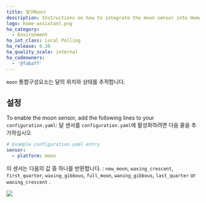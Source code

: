 ```yaml
---
title: 달(Moon)
description: Instructions on how to integrate the moon sensor into Home Assistant.
logo: home-assistant.png
ha_category:
  - Environment
ha_iot_class: Local Polling
ha_release: 0.38
ha_quality_scale: internal
ha_codeowners:
  - '@fabaff'
---
```


`moon` 통합구성요소는 달의 위치와 상태를 추적합니다.

## 설정 

To enable the moon sensor, add the following lines to your `configuration.yaml`:
달 센서를 `configuration.yaml`에 활성화하려면 다음 줄을 추가하십시오

```yaml
# Example configuration.yaml entry
sensor:
  - platform: moon
```

이 센서는 다음의 값 중 하나를 반환합니다. :
`new_moon`, `waxing_crescent`, `first_quarter`, `waxing_gibbous`, `full_moon`, `waning_gibbous`, `last_quarter` or `waning_crescent` .

<p class='img'>
<img src='/images/screenshots/more-info-dialog-moon.png' />
</p>
